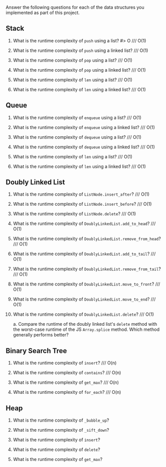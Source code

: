 Answer the following questions for each of the data structures you implemented as part of this project.

## Stack

1. What is the runtime complexity of `push` using a list? #> O /// O(1)

2. What is the runtime complexity of `push` using a linked list? /// O(1)

3. What is the runtime complexity of `pop` using a list? /// O(1)

4. What is the runtime complexity of `pop` using a linked list? /// O(1)

5. What is the runtime complexity of `len` using a list? /// O(1)

6. What is the runtime complexity of `len` using a linked list? /// O(1)
 
## Queue

1. What is the runtime complexity of `enqueue` using a list? /// O(1)

2. What is the runtime complexity of `enqueue` using a linked list? /// O(1)

3. What is the runtime complexity of `dequeue` using a list? /// O(1)

4. What is the runtime complexity of `dequeue` using a linked list? /// O(1)

5. What is the runtime complexity of `len` using a list? /// O(1)

6. What is the runtime complexity of `len` using a linked list? /// O(1)

## Doubly Linked List

1. What is the runtime complexity of `ListNode.insert_after`? /// O(1)

2. What is the runtime complexity of `ListNode.insert_before`? /// O(1)

3. What is the runtime complexity of `ListNode.delete`? /// O(1)

4. What is the runtime complexity of `DoublyLinkedList.add_to_head`? /// O(1)

5. What is the runtime complexity of `DoublyLinkedList.remove_from_head`? /// O(1)

6. What is the runtime complexity of `DoublyLinkedList.add_to_tail`? /// O(1)

7. What is the runtime complexity of `DoublyLinkedList.remove_from_tail`? /// O(1)

8. What is the runtime complexity of `DoublyLinkedList.move_to_front`? /// O(1)

9. What is the runtime complexity of `DoublyLinkedList.move_to_end`? /// O(1)

10. What is the runtime complexity of `DoublyLinkedList.delete`? /// O(1)

    a. Compare the runtime of the doubly linked list's `delete` method with the worst-case runtime of the JS `Array.splice` method. Which method generally performs better?

## Binary Search Tree

1. What is the runtime complexity of `insert`? /// O(n)

2. What is the runtime complexity of `contains`? /// O(n)

3. What is the runtime complexity of `get_max`? /// O(n)

4. What is the runtime complexity of `for_each`? /// O(n) 
    
## Heap

1. What is the runtime complexity of `_bubble_up`?

2. What is the runtime complexity of `_sift_down`?

3. What is the runtime complexity of `insert`?

4. What is the runtime complexity of `delete`?

5. What is the runtime complexity of `get_max`?
